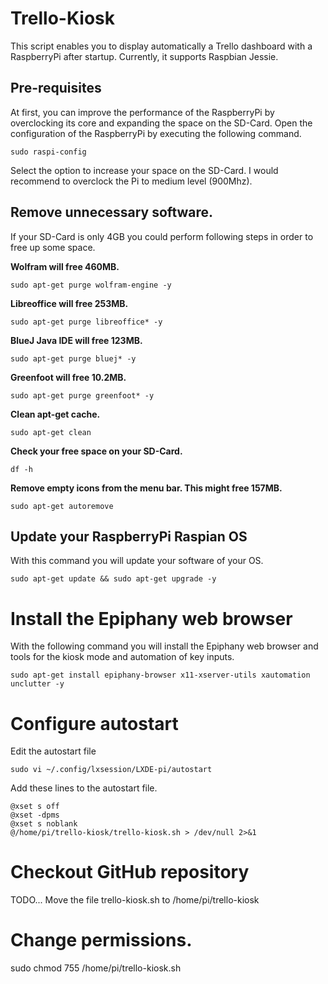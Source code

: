 # Trello-Kiosk

This script enables you to display automatically a Trello dashboard with a RaspberryPi after startup. Currently, it supports Raspbian Jessie.

## Pre-requisites
At first, you can improve the performance of the RaspberryPi by overclocking its core and expanding the space on the SD-Card. Open the configuration of the RaspberryPi by executing the following command.

```
sudo raspi-config
```

Select the option to increase your space on the SD-Card. I would recommend to overclock the Pi to medium level (900Mhz).

## Remove unnecessary software.
If your SD-Card is only 4GB you could perform following steps in order to free up some space.

**Wolfram will free 460MB.**
```
sudo apt-get purge wolfram-engine -y
```

**Libreoffice will free 253MB.**
```
sudo apt-get purge libreoffice* -y
```

**BlueJ Java IDE will free 123MB.**
```
sudo apt-get purge bluej* -y
```

**Greenfoot will free 10.2MB.**
```
sudo apt-get purge greenfoot* -y
```

**Clean apt-get cache.**
```
sudo apt-get clean
```

**Check your free space on your SD-Card.**
```
df -h
```

**Remove empty icons from the menu bar. This might free 157MB.**
```
sudo apt-get autoremove
```

## Update your RaspberryPi Raspian OS
With this command you will update your software of your OS.
```
sudo apt-get update && sudo apt-get upgrade -y
```

# Install the Epiphany web browser
With the following command you will install the Epiphany web browser and tools for the kiosk mode and automation of key inputs.
```
sudo apt-get install epiphany-browser x11-xserver-utils xautomation unclutter -y
```

# Configure autostart
Edit the autostart file 
```
sudo vi ~/.config/lxsession/LXDE-pi/autostart
```

Add these lines to the autostart file.
```
@xset s off
@xset -dpms
@xset s noblank
@/home/pi/trello-kiosk/trello-kiosk.sh > /dev/null 2>&1
```

# Checkout GitHub repository
TODO...
 Move the file trello-kiosk.sh to /home/pi/trello-kiosk

# Change permissions.
sudo chmod 755 /home/pi/trello-kiosk.sh

